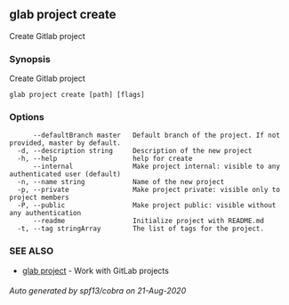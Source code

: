 ## glab project create

Create Gitlab project

### Synopsis

Create Gitlab project

```
glab project create [path] [flags]
```

### Options

```
      --defaultBranch master   Default branch of the project. If not provided, master by default.
  -d, --description string     Description of the new project
  -h, --help                   help for create
      --internal               Make project internal: visible to any authenticated user (default)
  -n, --name string            Name of the new project
  -p, --private                Make project private: visible only to project members
  -P, --public                 Make project public: visible without any authentication
      --readme                 Initialize project with README.md
  -t, --tag stringArray        The list of tags for the project.
```

### SEE ALSO

* [glab project](glab_project.md)	 - Work with GitLab projects

###### Auto generated by spf13/cobra on 21-Aug-2020
